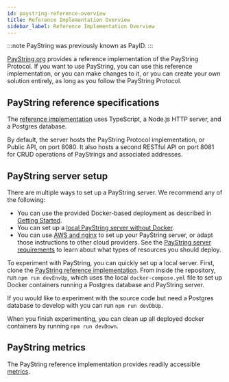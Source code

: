 ```yaml
---
id: paystring-reference-overview
title: Reference Implementation Overview
sidebar_label: Reference Implementation Overview
---
```


:::note
PayString was previously known as PayID.
:::

[PayString.org](https://paystring.org) provides a reference implementation of the PayString Protocol. If you want to use PayString, you can use this reference implementation, or you can make changes to it, or you can create your own solution entirely, as long as you follow the PayString Protocol.

## PayString reference specifications

The [reference implementation](https://github.com/paystring/paystring) uses TypeScript, a Node.js HTTP server, and a Postgres database.

By default, the server hosts the PayString Protocol implementation, or Public API, on port 8080. It also hosts a second RESTful API on port 8081 for CRUD operations of PayStrings and associated addresses.

## PayString server setup

There are multiple ways to set up a PayString server. We recommend any of the following:

- You can use the provided Docker-based deployment as described in [Getting Started](/).
- You can set up a [local PayString server without Docker](local-deployment).
- You can use [AWS and nginx](remote-deployment) to set up your PayString server, or adapt those instructions to other cloud providers. See the [PayString server requirements](paystring-server-requirements) to learn about what types of resources you should deploy.

To experiment with PayString, you can quickly set up a local server. First, clone the [PayString reference implementation](https://github.com/paystring/paystring). From inside the repository, run `npm run devEnvUp`, which uses the local `docker-compose.yml` file to set up Docker containers running a Postgres database and PayString server.

If you would like to experiment with the source code but need a Postgres database to develop with you can run `npm run devDbUp`.

When you finish experimenting, you can clean up all deployed docker containers by running `npm run devDown`.

## PayString metrics

The PayString reference implementation provides readily accessible [metrics](metrics).
